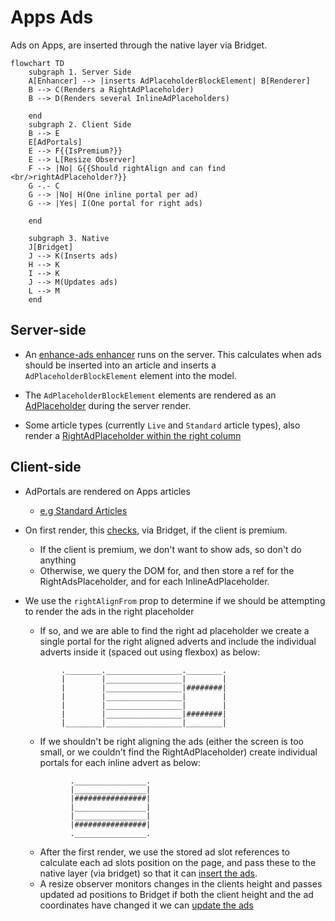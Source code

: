 # Apps Ads

Ads on Apps, are inserted through the native layer via Bridget.

```mermaid
flowchart TD
    subgraph 1. Server Side
    A[Enhancer] --> |inserts AdPlaceholderBlockElement| B[Renderer]
    B --> C(Renders a RightAdPlaceholder)
    B --> D(Renders several InlineAdPlaceholders)

    end
    subgraph 2. Client Side
    B --> E
    E[AdPortals]
    E --> F{{IsPremium?}}
    E --> L[Resize Observer]
    F --> |No| G{{Should rightAlign and can find <br/>rightAdPlaceholder?}}
    G -.- C
    G --> |No| H(One inline portal per ad)
    G --> |Yes| I(One portal for right ads)

    end

    subgraph 3. Native
    J[Bridget]
    J --> K(Inserts ads)
    H --> K
    I --> K
    J --> M(Updates ads)
    L --> M
    end
```

## Server-side

-   An [enhance-ads enhancer][1] runs on the server. This calculates when ads should be inserted into an article and inserts a `AdPlaceholderBlockElement` element into the model.

-   The `AdPlaceholderBlockElement` elements are rendered as an [AdPlaceholder][2] during the server render.

-   Some article types (currently `Live` and `Standard` article types), also render a [RightAdPlaceholder within the right column][3]

## Client-side

-   AdPortals are rendered on Apps articles

    -   [e.g Standard Articles][4]

-   On first render, this [checks][5], via Bridget, if the client is premium.
    -   If the client is premium, we don't want to show ads, so don't do anything
    -   Otherwise, we query the DOM for, and then store a ref for the RightAdsPlaceholder, and for each InlineAdPlaceholder.
-   We use the `rightAlignFrom` prop to determine if we should be attempting to render the ads in the right placeholder

    -   If so, and we are able to find the right ad placeholder we create a single portal for the right aligned adverts and include the individual adverts inside it (spaced out using flexbox) as below:

    ```
    		.________._________________.________.
    		|        |_________________|        |
    		|        |_________________|########|
    		|        |_________________|        |
    		|        |_________________|        |
    		|        |_________________|########|
    		|________|_________________|________|

    ```

    -   If we shouldn't be right aligning the ads (either the screen is too small, or we couldn't find the RightAdPlaceholder) create individual portals for each inline advert as below:

    ```
    		  .________________.
    		  |________________|
    		  |################|
    		  |________________|
    		  |________________|
    		  |################|
    		  .________________.

    ```

    -   After the first render, we use the stored ad slot references to calculate each ad slots position on the page, and pass these to the native layer (via bridget) so that it can [insert the ads][6].
    -   A resize observer monitors changes in the clients height and passes updated ad positions to Bridget if both the client height and the ad coordinates have changed it we can [update the ads][7]

[1]: https://github.com/guardian/dotcom-rendering/blob/main/dotcom-rendering/src/model/enhance-ad-placeholders.ts
[2]: https://github.com/guardian/dotcom-rendering/blob/d610bdbecea17e48a52403b1f45a407d1c82762f/dotcom-rendering/src/lib/renderElement.tsx#L473-L474
[3]: https://github.com/guardian/dotcom-rendering/blob/d610bdbecea17e48a52403b1f45a407d1c82762f/dotcom-rendering/src/layouts/LiveLayout.tsx#L1203
[4]: https://github.com/guardian/dotcom-rendering/blob/d610bdbecea17e48a52403b1f45a407d1c82762f/dotcom-rendering/src/layouts/StandardLayout.tsx#L494-L496
[5]: https://github.com/guardian/dotcom-rendering/blob/d610bdbecea17e48a52403b1f45a407d1c82762f/dotcom-rendering/src/components/AdPortals.importable.tsx#L139-L140
[6]: https://github.com/guardian/dotcom-rendering/blob/d610bdbecea17e48a52403b1f45a407d1c82762f/dotcom-rendering/src/components/AdPortals.importable.tsx#L184-L186
[7]: https://github.com/guardian/dotcom-rendering/blob/d610bdbecea17e48a52403b1f45a407d1c82762f/dotcom-rendering/src/components/AdPortals.importable.tsx#L188C4-L205
